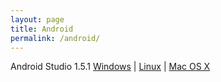 ```yaml
---
layout: page
title: Android
permalink: /android/
---
```


Android Studio 1.5.1 [Windows](http://pan.baidu.com/s/1nuhv3qp) | [Linux](http://pan.baidu.com/s/1sjTalbv) | [Mac OS X](http://pan.baidu.com/s/1c0YQvGs)
